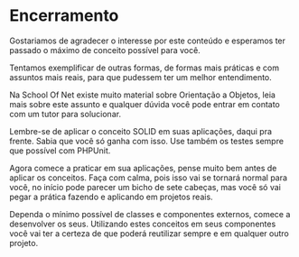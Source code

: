 # Encerramento

Gostariamos de agradecer o interesse por este conteúdo e esperamos ter passado o máximo de conceito possível para você.

Tentamos exemplificar de outras formas, de formas mais práticas e com assuntos mais reais, para que pudessem ter um melhor entendimento.

Na School Of Net existe muito material sobre Orientação a Objetos, leia mais sobre este assunto e qualquer dúvida você pode entrar em contato com um tutor para solucionar.

Lembre-se de aplicar o conceito SOLID em suas aplicações, daqui pra frente. Sabia que você só ganha com isso. Use também os testes sempre que possível com PHPUnit.

Agora comece a praticar em sua aplicações, pense muito bem antes de aplicar os conceitos. Faça com calma, pois isso vai se tornará normal para você, no início pode parecer um bicho de sete cabeças, mas você só vai pegar a prática fazendo e aplicando em projetos reais.

Dependa o mínimo possível de classes e componentes externos, comece a desenvolver os seus. Utilizando estes conceitos em seus componentes você vai ter a certeza de que poderá reutilizar sempre e em qualquer outro projeto.